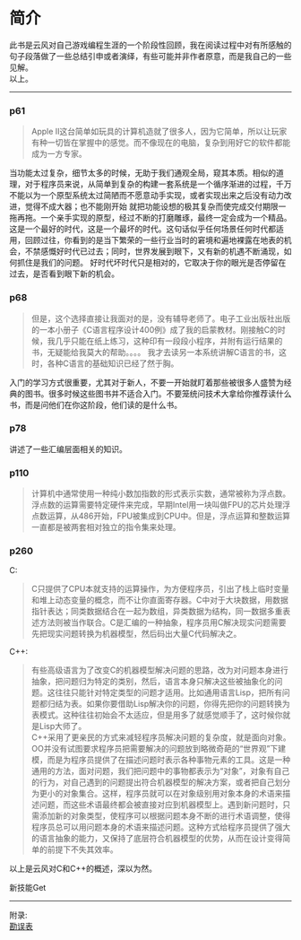 # 简介   
此书是云风对自己游戏编程生涯的一个阶段性回顾，我在阅读过程中对有所感触的句子段落做了一些总结引申或者演绎，有些可能并非作者原意，而是我自己的一些见解。   
以上。   
___
### p61
>Apple II这台简单如玩具的计算机造就了很多人，因为它简单，所以让玩家有种一切皆在掌握中的感觉。而不像现在的电脑，复杂到用好它的软件都能成为一方专家。   

当功能太过复杂，细节太多的时候，无助于我们通观全局，窥其本质。相似的道理，对于程序员来说，从简单到复杂的构建一套系统是一个循序渐进的过程，千万不能以为一个原型系统太过简陋而不愿意动手实现，或者实现出来之后没有动力改进，觉得不成大器；也不能刚开始
就把功能设想的极其复杂而使完成交付期限一拖再拖。一个亲手实现的原型，经过不断的打磨雕琢，最终一定会成为一个精品。   
这是一个最好的时代，这是一个最坏的时代。这句话似乎任何场景任何时代都适用，回顾过往，你看到的是当下繁荣的一些行业当时的窘境和遍地裸露在地表的机会，不禁感慨好时代已过去；同时，世界发展到眼下，又有新的机遇不断涌现，如何抓住是我们的问题。
好时代坏时代只是相对的，它取决于你的眼光是否停留在过去，是否看到眼下新的机会。
### p68
>但是，这个选择直接让我面对的是，没有辅导老师了。电子工业出版社出版的一本小册子《C语言程序设计400例》成了我的启蒙教材。刚接触C的时候，我几乎只能在纸上练习，这种印有一段段小程序，并附有运行结果的书，无疑能给我莫大的帮助。。。。
我才去读另一本系统讲解C语言的书，这时，各种C语言的基础知识已经了然于胸。

入门的学习方式很重要，尤其对于新人，不要一开始就盯着那些被很多人盛赞为经典的图书。很多时候这些图书并不适合入门。不要笼统问技术大拿给你推荐读什么书，而是问他们在你这阶段，他们读的是什么书。   

### p78
讲述了一些汇编层面相关的知识。   

### p110
>计算机中通常使用一种纯小数加指数的形式表示实数，通常被称为浮点数。浮点数的运算需要特定硬件来完成，早期Intel用一块叫做FPU的芯片处理浮点数运算，从486开始，FPU被集成到CPU中。但是，浮点运算和整数运算一直都是被两套相对独立的指令集来处理。   

### p260
C:
>C只提供了CPU本就支持的运算操作，为方便程序员，引出了栈上临时变量和堆上动态变量的概念，而不让你直面寄存器。C中对于大块数据，用数据指针表达；同类数据结合在一起为数组，异类数据为结构，同一数据多重表述方法则被当作联合。C是汇编的一种抽象，程序员用C解决现实问题需要先把现实问题转换为机器模型，然后码出大量C代码解决之。

C++:
>有些高级语言为了改变C的机器模型解决问题的思路，改为对问题本身进行抽象，把问题归为特定的类别，然后，语言本身只解决这些被抽象化的问题。这往往只能针对特定类型的问题才适用。比如通用语言Lisp，把所有问题都归结为表。如果你要借助Lisp解决你的问题，你得先把你的问题转换为表模式。这种往往初始会不太适应，但是用多了就感觉顺手了，这时候你就是Lisp大师了。   
>C++采用了更亲民的方式来减轻程序员解决问题的复杂度，就是面向对象。OO并没有试图要求程序员把需要解决的问题放到略微奇葩的“世界观”下建模，而是为程序员提供了在描述问题时表示各种事物元素的工具。这是一种通用的方法，面对问题，我们把问题中的事物都表示为“对象”，对象有自己的行为，对自己遇到的问题提出符合机器模型的解决方案，或者把自己划分为更小的对象集合。这样，程序员就可以在对象级别用对象本身的术语来描述问题，而这些术语最终都会被直接对应到机器模型上。遇到新问题时，只需添加新的对象类型，使程序可以根据问题本身不断的进行术语调整，使得程序员总可以用问题本身的术语来描述问题。这种方式给程序员提供了强大的语言抽象的能力，又保持了底层符合机器模型的优势，从而在设计变得简单的前提下不失其效率。

以上是云风对C和C++的概述，深以为然。   

新技能Get   

___   
附录:   
[勘误表](http://blog.codingnow.com/cloud/PrintingErrors)
